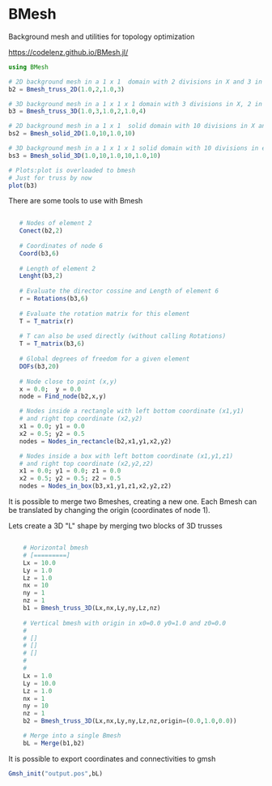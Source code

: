 
# BMesh
Background mesh and utilities for topology optimization

https://codelenz.github.io/BMesh.jl/

```julia
using BMesh

# 2D background mesh in a 1 x 1  domain with 2 divisions in X and 3 in Y
b2 = Bmesh_truss_2D(1.0,2,1.0,3)

# 3D background mesh in a 1 x 1 x 1 domain with 3 divisions in X, 2 in Y and 4 in Z
b3 = Bmesh_truss_3D(1.0,3,1.0,2,1.0,4)

# 2D background mesh in a 1 x 1  solid domain with 10 divisions in X and 10 in Y
bs2 = Bmesh_solid_2D(1.0,10,1.0,10)

# 3D background mesh in a 1 x 1 x 1 solid domain with 10 divisions in each direction
bs3 = Bmesh_solid_3D(1.0,10,1.0,10,1.0,10)

# Plots:plot is overloaded to bmesh
# Just for truss by now
plot(b3)

```
There are some tools to use with Bmesh


```julia 
   
   # Nodes of element 2
   Conect(b2,2)
  
   # Coordinates of node 6
   Coord(b3,6)
   
   # Length of element 2
   Lenght(b3,2)
   
   # Evaluate the director cossine and Length of element 6
   r = Rotations(b3,6)
   
   # Evaluate the rotation matrix for this element
   T = T_matrix(r)
   
   # T can also be used directly (without calling Rotations)
   T = T_matrix(b3,6)
   
   # Global degrees of freedom for a given element
   DOFs(b3,20)
   
   # Node close to point (x,y)
   x = 0.0;  y = 0.0
   node = Find_node(b2,x,y)

   # Nodes inside a rectangle with left bottom coordinate (x1,y1) 
   # and right top coordinate (x2,y2)
   x1 = 0.0; y1 = 0.0
   x2 = 0.5; y2 = 0.5
   nodes = Nodes_in_rectancle(b2,x1,y1,x2,y2)

   # Nodes inside a box with left bottom coordinate (x1,y1,z1) 
   # and right top coordinate (x2,y2,z2)
   x1 = 0.0; y1 = 0.0; z1 = 0.0
   x2 = 0.5; y2 = 0.5; z2 = 0.5
   nodes = Nodes_in_box(b3,x1,y1,z1,x2,y2,z2)

```

It is possible to merge two Bmeshes, creating a new one. Each Bmesh
can be translated by changing the origin (coordinates of node 1).

Lets create a 3D "L" shape by merging two blocks of 3D trusses

```julia

    # Horizontal bmesh 
    # [=========]
    Lx = 10.0
    Ly = 1.0
    Lz = 1.0
    nx = 10
    ny = 1
    nz = 1
    b1 = Bmesh_truss_3D(Lx,nx,Ly,ny,Lz,nz)
    
    # Vertical bmesh with origin in x0=0.0 y0=1.0 and z0=0.0
    #
    # []
    # [] 
    # [] 
    #
    #
    Lx = 1.0
    Ly = 10.0
    Lz = 1.0
    nx = 1
    ny = 10
    nz = 1
    b2 = Bmesh_truss_3D(Lx,nx,Ly,ny,Lz,nz,origin=(0.0,1.0,0.0))

    # Merge into a single Bmesh
    bL = Merge(b1,b2)

```
It is possible to export coordinates and connectivities to gmsh 
```julia
Gmsh_init("output.pos",bL)
```